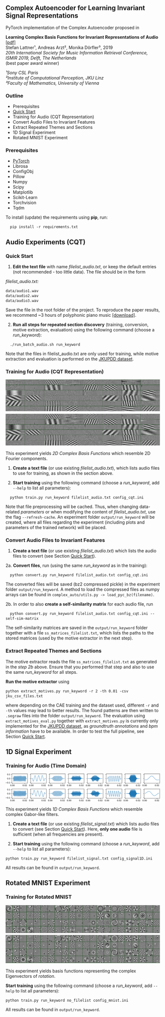 

## Complex Autoencoder for Learning Invariant Signal Representations

PyTorch implementation of the Complex Autoencoder proposed in 

**Learning Complex Basis Functions for Invariant Representations of Audio** [[pdf]](https://arxiv.org/pdf/1907.05982.pdf)<br/>
Stefan Lattner¹, Andreas Arzt², Monika Dörfler³, 2019<br/>
*20th International Society for Music Information Retrieval Conference, ISMIR 2019, Delft, The Netherlands*<br/>
(best paper award winner)

*¹Sony CSL Paris*<br/>
*²Institute of Computational Perception, JKU Linz*<br/>
*³Faculty of Mathematics, University of Vienna*<br/>

### Outline ###

* Prerequisites
* [Quick Start](#quick-start)
* Training for Audio (CQT Representation)
* Convert Audio Files to Invariant Features
* Extract Repeated Themes and Sections
* 1D Signal Experiment
* Rotated MNIST Experiment

### Prerequisites ###

* [PyTorch](http://www.pytorch.org)
* Librosa
* ConfigObj
* Pillow
* Numpy
* Scipy
* Matplotlib
* Scikit-Learn
* Torchvision
* Tqdm


To install (update) the requirements using **pip**, run:
```
  pip install -r requirements.txt
```

## Audio Experiments (CQT)
### Quick Start ###

1. **Edit the text file** with name *filelist_audio.txt*, or keep the 
default entries (not recommended - too little data). The file should be in the 
form

*filelist_audio.txt:*
```
data/audio1.wav
data/audio2.wav
data/audio3.wav
```
Save the file in the root folder of the project. To reproduce the paper 
results, we recommend ~3 hours of polyphonic piano music [[download]](https://www.tsi.telecom-paristech.fr/aao/en/2010/07/08/maps-database-a-piano-database-for-multipitch-estimation-and-automatic-transcription-of-music/).

2. **Run all steps for repeated section discovery** (training, conversion, 
motive extraction, evaluation) using the following command (choose a 
*run_keyword*):

```
  ./run_batch_audio.sh run_keyword
```
Note that the files in filelist_audio.txt are only used for training, while 
motive extraction and evaluation is performed on the [JKUPDD dataset](https://www.music-ir.org/mirex/wiki/2017:Discovery_of_Repeated_Themes_%26_Sections).

### Training for Audio (CQT Representation) ###

![](images/filters_cqt.png)

This experiment yields *2D Complex Basis Functions* which resemble 2D 
Fourier components.

1. **Create a text file** (or use existing *filelist_audio.txt*), which lists
 audio files to use for training, as shown in the section above.

2. **Start training** using the following command
(choose a *run_keyword*, add `--help` to list all parameters):
```
  python train.py run_keyword filelist_audio.txt config_cqt.ini
```
Note that file preprocessing will be cached. Thus, when changing 
data-related *parameters* or when modifying the content of *filelist_audio.txt*, 
use the flag `--refresh-cache`.
An experiment folder `output/run_keyword` will be created, where all files regarding the experiment (including plots and parameters of the trained network) will be placed.

### Convert Audio Files to Invariant Features

1. **Create a text file** (or use existing *filelist_audio.txt*) which lists
 the audio files to convert (see Section [Quick Start](#quick-start)).

2a. **Convert files**, run (using the same *run_keyword* as in the 
training):
```
  python convert.py run_keyword filelist_audio.txt config_cqt.ini
```
The converted files will be saved (bz2 compressed pickle) in the experiment folder `output/run_keyword`.
A method to load the compressed files as numpy arrays can be found in `complex_auto/utils.py
 -> load_pyc_bz(filename)`.

2b. In order to also **create a self-similarity matrix** for each audio file, run
```
  python convert.py run_keyword filelist_audio.txt config_cqt.ini --self-sim-matrix
```
The self-similarity matrices are saved in the `output/run_keyword` folder 
together with a file `ss_matrices_filelist.txt`, which lists the paths to 
the stored matrices (used by the motive extractor in the next step).

### Extract Repeated Themes and Sections

The motive extractor reads the file `ss_matrices_filelist.txt` as generated 
in the *step 2b* above. Ensure that you performed that step and also to use 
the same *run_keyword* for all steps.
 
**Run the motive extractor** using
```
python extract_motives.py run_keyword -r 2 -th 0.01 -csv jku_csv_files.txt
```
where depending on the CAE training and the dataset used, different `-r` and 
`-th` values may lead to better results. The found patterns are then 
written to `.segraw` files into the folder
`output/run_keyword`. The evaluation using `extract_motives_eval.py` 
together with `extract_motives.py` is currently only implemented for the 
[JKUPDD dataset](https://www.music-ir.org/mirex/wiki/2017:Discovery_of_Repeated_Themes_%26_Sections), as *groundtruth annotations* and *bpm information* have to be 
available. In order to test the full pipeline, see Section
[Quick Start](#quick-start).

## 1D Signal Experiment

### Training for Audio (Time Domain)

![](images/filters_signal.png)

This experiment yields *1D Complex Basis Functions* which resemble 
complex Gabor-like filters.

1. **Create a text file** (or use existing *filelist_signal.txt*) which lists 
audio files to convert (see Section [Quick Start](#quick-start)).
Here, **only one audio** file is sufficient (when all frequencies are present).

2. **Start training** using the following command
(choose a *run_keyword*, add `--help` to list all parameters):

```
python train.py run_keyword filelist_signal.txt config_signal1D.ini
```

All results can be found in `output/run_keyword`.


## Rotated MNIST Experiment

### Training for Rotated MNIST

![](images/filters_mnist.png)

This experiment yields basis functions representing the complex Eigenvectors 
of *rotation*.

**Start training** using the following command (choose a *run_keyword*, add `--help` to list all parameters):

```
python train.py run_keyword no_filelist config_mnist.ini
```

All results can be found in `output/run_keyword`.
